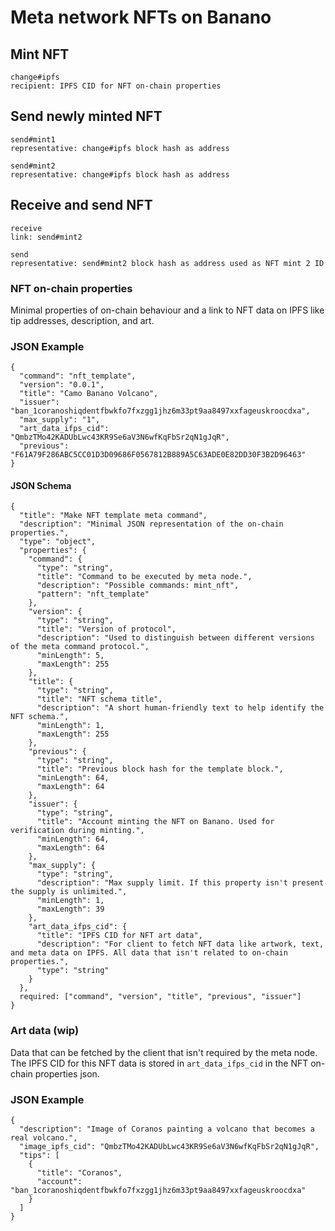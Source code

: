 # Meta network NFTs on Banano

## Mint NFT
```
change#ipfs
recipient: IPFS CID for NFT on-chain properties
```

## Send newly minted NFT
```
send#mint1
representative: change#ipfs block hash as address

send#mint2
representative: change#ipfs block hash as address
```

## Receive and send NFT
```
receive
link: send#mint2

send
representative: send#mint2 block hash as address used as NFT mint 2 ID
```

### NFT on-chain properties

Minimal properties of on-chain behaviour and a link to NFT data on IPFS like tip addresses, description, and art.

### JSON Example

```
{
  "command": "nft_template",
  "version": "0.0.1",
  "title": "Camo Banano Volcano",
  "issuer": "ban_1coranoshiqdentfbwkfo7fxzgg1jhz6m33pt9aa8497xxfageuskroocdxa",
  "max_supply": "1",
  "art_data_ifps_cid": "QmbzTMo42KADUbLwc43KR9Se6aV3N6wfKqFbSr2qN1gJqR",
  "previous": "F61A79F286ABC5CC01D3D09686F0567812B889A5C63ADE0E82DD30F3B2D96463"
}
```

#### JSON Schema
```
{
  "title": "Make NFT template meta command",
  "description": "Minimal JSON representation of the on-chain properties.",
  "type": "object",
  "properties": {
    "command": {
      "type": "string",
      "title": "Command to be executed by meta node.",
      "description": "Possible commands: mint_nft",
      "pattern": "nft_template"
    },
    "version": {
      "type": "string",
      "title": "Version of protocol",
      "description": "Used to distinguish between different versions of the meta command protocol.",
      "minLength": 5,
      "maxLength": 255
    },
    "title": {
      "type": "string",
      "title": "NFT schema title",
      "description": "A short human-friendly text to help identify the NFT schema.",
      "minLength": 1,
      "maxLength": 255
    },
    "previous": {
      "type": "string",
      "title": "Previous block hash for the template block.",
      "minLength": 64,
      "maxLength": 64
    },
    "issuer": {
      "type": "string",
      "title": "Account minting the NFT on Banano. Used for verification during minting.",
      "minLength": 64,
      "maxLength": 64
    },
    "max_supply": {
      "type": "string",
      "description": "Max supply limit. If this property isn't present the supply is unlimited.",
      "minLength": 1,
      "maxLength": 39
    },
    "art_data_ifps_cid": {
      "title": "IPFS CID for NFT art data",
      "description": "For client to fetch NFT data like artwork, text, and meta data on IPFS. All data that isn't related to on-chain properties.",
      "type": "string"
    }
  },
  required: ["command", "version", "title", "previous", "issuer"]
}
```

### Art data (wip)

Data that can be fetched by the client that isn't required by the meta node.
The IPFS CID for this NFT data is stored in `art_data_ifps_cid` in the NFT on-chain properties json.

### JSON Example

```
{
  "description": "Image of Coranos painting a volcano that becomes a real volcano.",
  "image_ipfs_cid": "QmbzTMo42KADUbLwc43KR9Se6aV3N6wfKqFbSr2qN1gJqR",
  "tips": [
    {
      "title": "Coranos",
      "account": "ban_1coranoshiqdentfbwkfo7fxzgg1jhz6m33pt9aa8497xxfageuskroocdxa"
    }
  ]
}
```
